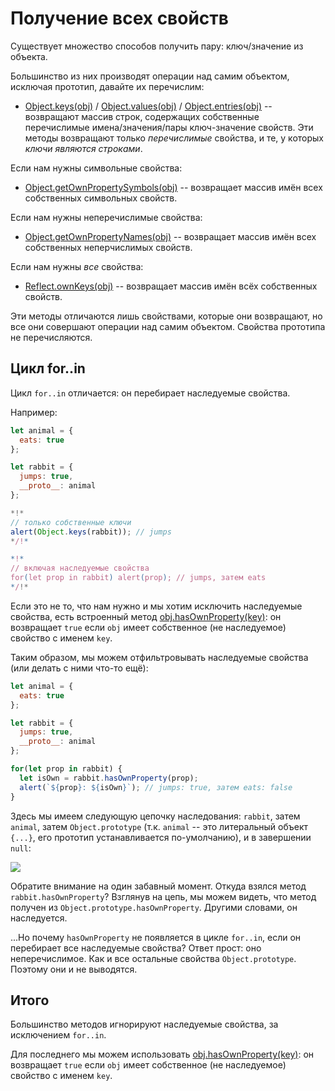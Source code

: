 
# Получение всех свойств

Существует множество способов получить пару: ключ/значение из объекта.

Большинство из них производят операции над самим объектом, исключая прототип, давайте их перечислим:

- [Object.keys(obj)](mdn:js/Object/keys) / [Object.values(obj)](mdn:js/Object/values) / [Object.entries(obj)](mdn:js/Object/entries) -- возвращают массив строк, содержащих собственные перечислимые имена/значения/пары ключ-значение свойств. Эти методы возвращают только *перечислимые* свойства, и те, у которых *ключи являются строками*.

Если нам нужны символьные свойства:

- [Object.getOwnPropertySymbols(obj)](mdn:js/Object/getOwnPropertySymbols) -- возвращает массив имён всех собственных символьных свойств.

Если нам нужны неперечислимые свойства:

- [Object.getOwnPropertyNames(obj)](mdn:js/Object/getOwnPropertyNames) -- возвращает массив имён всех собственных неперчислимых свойств.

Если нам нужны *все* свойства:

- [Reflect.ownKeys(obj)](mdn:js/Reflect/ownKeys) -- возвращает массив имён всёх собственных свойств.

Эти методы отличаются лишь свойствами, которые они возвращают, но все они совершают операции над самим объектом. Свойства прототипа не перечисляются.

## Цикл for..in

Цикл `for..in` отличается: он перебирает наследуемые свойства.

Например:

```js run
let animal = {
  eats: true
};

let rabbit = {
  jumps: true,
  __proto__: animal
};

*!*
// только собственные ключи
alert(Object.keys(rabbit)); // jumps
*/!*

*!*
// включая наследуемые свойства
for(let prop in rabbit) alert(prop); // jumps, затем eats
*/!*
```

Если это не то, что нам нужно и мы хотим исключить наследуемые свойства, есть встроенный метод [obj.hasOwnProperty(key)](mdn:js/Object/hasOwnProperty): он возвращает `true` если `obj` имеет собственное (не наследуемое) свойство с именем `key`.

Таким образом, мы можем отфильтровывать наследуемые свойства (или делать с ними что-то ещё):

```js run
let animal = {
  eats: true
};

let rabbit = {
  jumps: true,
  __proto__: animal
};

for(let prop in rabbit) {
  let isOwn = rabbit.hasOwnProperty(prop);
  alert(`${prop}: ${isOwn}`); // jumps: true, затем eats: false
}
```

Здесь мы имеем следующую цепочку наследования: `rabbit`, затем `animal`, затем `Object.prototype` (т.к. `animal` -- это литеральный объект `{...}`, его прототип устанавливается по-умолчанию), и в завершении `null`:

![](rabbit-animal-object.png)

Обратите внимание на один забавный момент. Откуда взялся метод `rabbit.hasOwnProperty`? Взглянув на цепь, мы можем видеть, что метод получен из `Object.prototype.hasOwnProperty`. Другими словами, он наследуется.

...Но почему `hasOwnProperty` не появляется в цикле `for..in`, если он перебирает все наследуемые свойства?  Ответ прост: оно неперечислимое. Как и все остальные свойства `Object.prototype`. Поэтому они и не выводятся.

## Итого

Большинство методов игнорируют наследуемые свойства, за исключением `for..in`.

Для последнего мы можем использовать [obj.hasOwnProperty(key)](mdn:js/Object/hasOwnProperty): он возвращает `true` если `obj` имеет собственное (не наследуемое) свойство с именем `key`.
